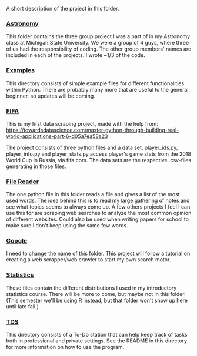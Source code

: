 A short description of the project in this folder.

### [Astronomy](Astronomy)

This folder contains the three group project I was a part of in my Astronomy class at Michigan State University. We were a group of 4 guys, where three of us had the responsibility of coding. The other group members' names are included in each of the projects. I wrote ~1/3 of the code.


### [Examples](Examples)

This directory consists of simple example files for different functionalities within Python. There are probably many more that
are useful to the general beginner, so updates will be coming.


### [FIFA](FIFA)
This is my first data scraping project, made with the help from:
https://towardsdatascience.com/master-python-through-building-real-world-applications-part-6-d05a7ea58a23

The project consists of three python files and a data set. player_ids.py, player_info.py and player_stats.py access player's
game stats from the 2018 World Cup in Russia, via fifa.com. The data sets are the respective .csv-files generating in those
files.


### [File Reader](FileReader)

The one python file in this folder reads a file and gives a list of the most used words. The idea behind this is to read my large gathering of notes and see what topics seems to always come up. A few others projects I feel I can use this for are scraping web searches to analyze the most common opinion of different websites. Could also be used when writing papers for school to make sure I don't keep using the same few words.


### [Google](Google)

I need to change the name of this folder. This project will follow a tutorial on creating a web scrapper/web crawler to start my own search motor.


### [Statistics](Statistics)

These files contain the different distributions I used in my introductory statistics course. There will be more to come, but maybe not in this folder. (This semester we'll be using R instead, but that folder won't show up here until late fall.)

### [TDS](TDS)

This directory consists of a To-Do station that can help keep track of tasks both in professional and private settings. See the
README in this directory for more information on how to use the program.
